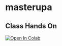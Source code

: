# masterupa

## Class Hands On
[![Open In Colab](https://colab.research.google.com/assets/colab-badge.svg)](https://colab.research.google.com/github/salvo-nicotra/masterupa/blob/master/DemoClassDB.ipynb)
